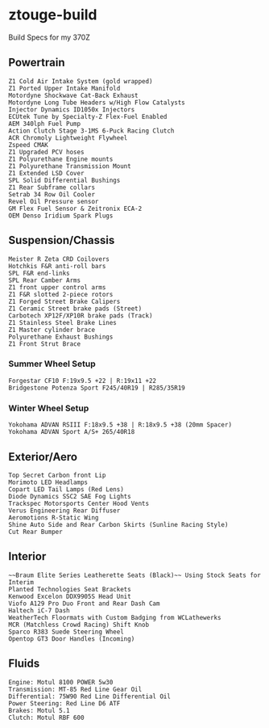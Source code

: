 # ztouge-build
Build Specs for my 370Z

## Powertrain
    Z1 Cold Air Intake System (gold wrapped)
    Z1 Ported Upper Intake Manifold
    Motordyne Shockwave Cat-Back Exhaust
    Motordyne Long Tube Headers w/High Flow Catalysts
    Injector Dynamics ID1050x Injectors
    ECUtek Tune by Specialty-Z Flex-Fuel Enabled
    AEM 340lph Fuel Pump
    Action Clutch Stage 3-1MS 6-Puck Racing Clutch
    ACR Chromoly Lightweight Flywheel
    Zspeed CMAK
    Z1 Upgraded PCV hoses
    Z1 Polyurethane Engine mounts
    Z1 Polyurethane Transmission Mount
    Z1 Extended LSD Cover
    SPL Solid Differential Bushings
    Z1 Rear Subframe collars
    Setrab 34 Row Oil Cooler
    Revel Oil Pressure sensor
    GM Flex Fuel Sensor & Zeitronix ECA-2
    OEM Denso Iridium Spark Plugs

## Suspension/Chassis
    Meister R Zeta CRD Coilovers
    Hotchkis F&R anti-roll bars
    SPL F&R end-links
    SPL Rear Camber Arms
    Z1 front upper control arms
    Z1 F&R slotted 2-piece rotors
    Z1 Forged Street Brake Calipers
    Z1 Ceramic Street brake pads (Street)
    Carbotech XP12F/XP10R brake pads (Track)
    Z1 Stainless Steel Brake Lines
    Z1 Master cylinder brace
    Polyurethane Exhaust Bushings
    Z1 Front Strut Brace
### Summer Wheel Setup
    Forgestar CF10 F:19x9.5 +22 | R:19x11 +22
    Bridgestone Potenza Sport F245/40R19 | R285/35R19
### Winter Wheel Setup
    Yokohama ADVAN RSIII F:18x9.5 +38 | R:18x9.5 +38 (20mm Spacer)
    Yokohama ADVAN Sport A/S+ 265/40R18

## Exterior/Aero
    Top Secret Carbon front Lip
    Morimoto LED Headlamps
    Copart LED Tail Lamps (Red Lens)
    Diode Dynamics SSC2 SAE Fog Lights
    Trackspec Motorsports Center Hood Vents
    Verus Engineering Rear Diffuser
    Aeromotions R-Static Wing
    Shine Auto Side and Rear Carbon Skirts (Sunline Racing Style)
    Cut Rear Bumper

## Interior
    ~~Braum Elite Series Leatherette Seats (Black)~~ Using Stock Seats for Interim
    Planted Technologies Seat Brackets
    Kenwood Excelon DDX9905S Head Unit
    Viofo A129 Pro Duo Front and Rear Dash Cam
    Haltech iC-7 Dash
    WeatherTech Floormats with Custom Badging from WCLathewerks
    MCR (Matchless Crowd Racing) Shift Knob
    Sparco R383 Suede Steering Wheel
    Opentop GT3 Door Handles (Incoming)
    
## Fluids
    Engine: Motul 8100 POWER 5w30
    Transmission: MT-85 Red Line Gear Oil
    Differential: 75W90 Red Line Differential Oil
    Power Steering: Red Line D6 ATF
    Brakes: Motul 5.1
    Clutch: Motul RBF 600
